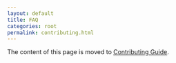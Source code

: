 ```yaml
---
layout: default
title: FAQ
categories: root
permalink: contributing.html
---
```


The content of this page is moved to [Contributing Guide](https://github.com/ariya/phantomjs/blob/master/CONTRIBUTING.md).
